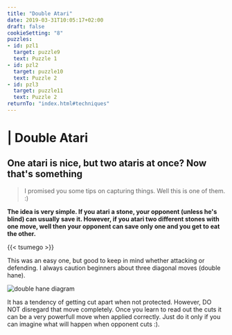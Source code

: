 ```yaml
---
title: "Double Atari"
date: 2019-03-31T10:05:17+02:00
draft: false
cookieSetting: "8"
puzzles:
- id: pzl1
  target: puzzle9
  text: Puzzle 1
- id: pzl2
  target: puzzle10
  text: Puzzle 2
- id: pzl3
  target: puzzle11
  text: Puzzle 2
returnTo: "index.html#techniques"
---
```


# | Double Atari
## One atari is nice, but two ataris at once? Now that's something

> I promised you some tips on capturing things. Well this is one of them. :)

**The idea is very simple. If you atari a stone, your opponent (unless he's blind) can usually save it. However, if you atari two different stones with one move, well then your opponent can save only one and you get to eat the other.**

{{< tsumego >}}

This was an easy one, but good to keep in mind whether attacking or defending. I always caution beginners about three diagonal moves (double hane).

![double hane diagram](/images/doublehane.jpg)

It has a tendency of getting cut apart when not protected. However, DO NOT disregard that move completely. Once you learn to read out the cuts it can be a very powerfull move when applied correctly. Just do it only if you can imagine what will happen when opponent cuts :). 